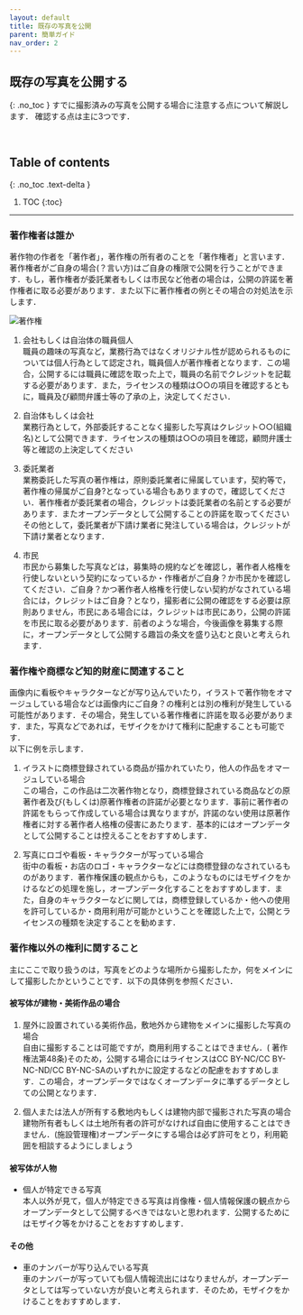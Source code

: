 ```yaml
---
layout: default
title: 既存の写真を公開
parent: 簡単ガイド
nav_order: 2
---
```


## 既存の写真を公開する
{: .no_toc }
すでに撮影済みの写真を公開する場合に注意する点について解説します．
確認する点は主に3つです．




<br>


## Table of contents
{: .no_toc .text-delta }

1. TOC
{:toc}
---

### 著作権者は誰か
著作物の作者を「著作者」，著作権の所有者のことを「著作権者」と言います．著作権者がご自身の場合(？言い方)はご自身の権限で公開を行うことができます．もし，著作権者が委託業者もしくは市民など他者の場合は，公開の許諾を著作権者に取る必要があります．また以下に著作権者の例とその場合の対処法を示します．

![著作権]({{site.baseurl}}/picture/license2.png)


1. 会社もしくは自治体の職員個人  
職員の趣味の写真など，業務行為ではなくオリジナル性が認められるものについては個人行為として認定され，職員個人が著作権者となります．この場合，公開するには職員に確認を取った上で，職員の名前でクレジットを記載する必要があります．また，ライセンスの種類は○○の項目を確認するともに，職員及び顧問弁護士等の了承の上，決定してください．

2. 自治体もしくは会社  
業務行為として，外部委託することなく撮影した写真はクレジット○○(組織名)として公開できます．ライセンスの種類は○○の項目を確認，顧問弁護士等と確認の上決定してください

3. 委託業者  
業務委託した写真の著作権は，原則委託業者に帰属しています，契約等で，著作権の帰属がご自身?となっている場合もありますので，確認してください．著作権者が委託業者の場合，クレジットは委託業者の名前とする必要があります．またオープンデータとして公開することの許諾を取ってくださいその他として，委託業者が下請け業者に発注している場合は，クレジットが下請け業者となります．

4. 市民  
市民から募集した写真などは，募集時の規約などを確認し，著作者人格権を行使しないという契約になっているか・作権者がご自身？か市民かを確認してください．ご自身？かつ著作者人格権を行使しない契約がなされている場合には，クレジットはご自身？となり，撮影者に公開の確認をする必要は原則ありません，市民にある場合には，クレジットは市民にあり，公開の許諾を市民に取る必要があります．前者のような場合，今後画像を募集する際に，オープンデータとして公開する趣旨の条文を盛り込むと良いと考えられます．

### 著作権や商標など知的財産に関連すること  
画像内に看板やキャラクターなどが写り込んでいたり，イラストで著作物をオマージュしている場合などは画像内にご自身？の権利とは別の権利が発生している可能性があります．その場合，発生している著作権者に許諾を取る必要があります．また，写真などであれば，モザイクをかけて権利に配慮することも可能です．  
以下に例を示します．

1. イラストに商標登録されている商品が描かれていたり，他人の作品をオマージュしている場合  
この場合，この作品は二次著作物となり，商標登録されている商品などの原著作者及び(もしくは)原著作権者の許諾が必要となります．事前に著作者の許諾をもらって作成している場合は異なりますが，許諾のない使用は原著作権者に対する著作者人格権の侵害にあたります．基本的にはオープンデータとして公開することは控えることをおすすめします．

2. 写真にロゴや看板・キャラクターが写っている場合  
街中の看板・お店のロゴ・キャラクターなどには商標登録のなされているものがあります．著作権保護の観点からも，このようなものにはモザイクをかけるなどの処理を施し，オープンデータ化することをおすすめします．また，自身のキャラクターなどに関しては，商標登録しているか・他への使用を許可しているか・商用利用が可能かということを確認した上で，公開とライセンスの種類を決定することを勧めます．  

### 著作権以外の権利に関すること
主にここで取り扱うのは，写真をどのような場所から撮影したか，何をメインにして撮影したかということです．以下の具体例を参照ください．

#### 被写体が建物・美術作品の場合
1. 屋外に設置されている美術作品，敷地外から建物をメインに撮影した写真の場合  
自由に撮影することは可能ですが，商用利用することはできません．( 著作権法第48条)そのため，公開する場合にはライセンスはCC BY-NC/CC BY-NC-ND/CC BY-NC-SAのいずれかに設定するなどの配慮をおすすめします．この場合，オープンデータではなくオープンデータに準ずるデータとしての公開となります．

2. 個人または法人が所有する敷地内もしくは建物内部で撮影された写真の場合  
建物所有者もしくは土地所有者の許可がなければ自由に使用することはできません．(施設管理権)オープンデータにする場合は必ず許可をとり，利用範囲を相談するようにしましょう

#### 被写体が人物
-  個人が特定できる写真  
本人以外が見て，個人が特定できる写真は肖像権・個人情報保護の観点からオープンデータとして公開するべきではないと思われます．公開するためにはモザイク等をかけることをおすすめします．

#### その他
- 車のナンバーが写り込んでいる写真  
車のナンバーが写っていても個人情報流出にはなりませんが，オープンデータとしては写っていない方が良いと考えられます．そのため，モザイクをかけることをおすすめします．

